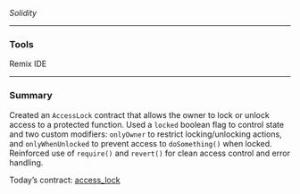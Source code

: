 *Solidity*

---

### Tools  
Remix IDE

---

### Summary  
Created an `AccessLock` contract that allows the owner to lock or unlock access to a protected function. Used a `locked` boolean flag to control state and two custom modifiers: `onlyOwner` to restrict locking/unlocking actions, and `onlyWhenUnlocked` to prevent access to `doSomething()` when locked. Reinforced use of `require()` and `revert()` for clean access control and error handling.

Today’s contract: [access_lock](./access_lock.sol)